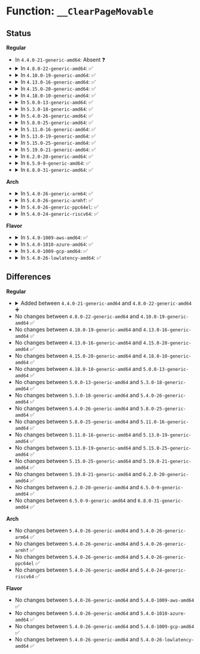 # Function: <code>__ClearPageMovable</code>

## Status
<b>Regular</b>
<ul>
<li>
In <code>4.4.0-21-generic-amd64</code>: Absent ❓
</li>
<li>
<details>
<summary>In <code>4.8.0-22-generic-amd64</code>: ✅</summary>

```c
void __ClearPageMovable(struct page * page)
```

```json
{
  "name": "__ClearPageMovable",
  "collision_type": "Unique Global",
  "inline_type": "No",
  "funcs": [
    {
      "addr": 18446744071580737008,
      "name": "__ClearPageMovable",
      "external": true,
      "loc": "mm/compaction.c:122",
      "file": "mm/compaction.c",
      "inline": "seen, unknown",
      "caller_inline": [],
      "caller_func": [
        "mm/zsmalloc.c:reset_page",
        "mm/balloon_compaction.c:balloon_page_dequeue",
        "drivers/virtio/virtio_balloon.c:virtballoon_migratepage"
      ]
    }
  ],
  "symbols": [
    {
      "addr": 18446744071580737008,
      "name": "__ClearPageMovable",
      "section": ".text",
      "bind": "STB_GLOBAL",
      "size": 16
    }
  ]
}
```
</details>
</li>
<li>
<details>
<summary>In <code>4.10.0-19-generic-amd64</code>: ✅</summary>

```c
void __ClearPageMovable(struct page * page)
```

```json
{
  "name": "__ClearPageMovable",
  "collision_type": "Unique Global",
  "inline_type": "No",
  "funcs": [
    {
      "addr": 18446744071580802864,
      "name": "__ClearPageMovable",
      "external": true,
      "loc": "mm/compaction.c:122",
      "file": "mm/compaction.c",
      "inline": "seen, unknown",
      "caller_inline": [],
      "caller_func": [
        "mm/zsmalloc.c:reset_page",
        "mm/balloon_compaction.c:balloon_page_dequeue",
        "drivers/virtio/virtio_balloon.c:virtballoon_migratepage"
      ]
    }
  ],
  "symbols": [
    {
      "addr": 18446744071580802864,
      "name": "__ClearPageMovable",
      "section": ".text",
      "bind": "STB_GLOBAL",
      "size": 16
    }
  ]
}
```
</details>
</li>
<li>
<details>
<summary>In <code>4.13.0-16-generic-amd64</code>: ✅</summary>

```c
void __ClearPageMovable(struct page * page)
```

```json
{
  "name": "__ClearPageMovable",
  "collision_type": "Unique Global",
  "inline_type": "No",
  "funcs": [
    {
      "addr": 18446744071580843152,
      "name": "__ClearPageMovable",
      "external": true,
      "loc": "mm/compaction.c:118",
      "file": "mm/compaction.c",
      "inline": "seen, unknown",
      "caller_inline": [],
      "caller_func": [
        "mm/zsmalloc.c:reset_page",
        "mm/balloon_compaction.c:balloon_page_dequeue",
        "drivers/virtio/virtio_balloon.c:virtballoon_migratepage"
      ]
    }
  ],
  "symbols": [
    {
      "addr": 18446744071580843152,
      "name": "__ClearPageMovable",
      "section": ".text",
      "bind": "STB_GLOBAL",
      "size": 16
    }
  ]
}
```
</details>
</li>
<li>
<details>
<summary>In <code>4.15.0-20-generic-amd64</code>: ✅</summary>

```c
void __ClearPageMovable(struct page * page)
```

```json
{
  "name": "__ClearPageMovable",
  "collision_type": "Unique Global",
  "inline_type": "No",
  "funcs": [
    {
      "addr": 18446744071580934144,
      "name": "__ClearPageMovable",
      "external": true,
      "loc": "mm/compaction.c:119",
      "file": "mm/compaction.c",
      "inline": "seen, unknown",
      "caller_inline": [],
      "caller_func": [
        "mm/zsmalloc.c:reset_page",
        "mm/balloon_compaction.c:balloon_page_dequeue",
        "drivers/virtio/virtio_balloon.c:virtballoon_migratepage"
      ]
    }
  ],
  "symbols": [
    {
      "addr": 18446744071580934144,
      "name": "__ClearPageMovable",
      "section": ".text",
      "bind": "STB_GLOBAL",
      "size": 16
    }
  ]
}
```
</details>
</li>
<li>
<details>
<summary>In <code>4.18.0-10-generic-amd64</code>: ✅</summary>

```c
void __ClearPageMovable(struct page * page)
```

```json
{
  "name": "__ClearPageMovable",
  "collision_type": "Unique Global",
  "inline_type": "No",
  "funcs": [
    {
      "addr": 18446744071581070208,
      "name": "__ClearPageMovable",
      "external": true,
      "loc": "mm/compaction.c:119",
      "file": "mm/compaction.c",
      "inline": "seen, unknown",
      "caller_inline": [],
      "caller_func": [
        "mm/zsmalloc.c:reset_page",
        "mm/balloon_compaction.c:balloon_page_dequeue",
        "drivers/virtio/virtio_balloon.c:virtballoon_migratepage"
      ]
    }
  ],
  "symbols": [
    {
      "addr": 18446744071581070208,
      "name": "__ClearPageMovable",
      "section": ".text",
      "bind": "STB_GLOBAL",
      "size": 16
    }
  ]
}
```
</details>
</li>
<li>
<details>
<summary>In <code>5.0.0-13-generic-amd64</code>: ✅</summary>

```c
void __ClearPageMovable(struct page * page)
```

```json
{
  "name": "__ClearPageMovable",
  "collision_type": "Unique Global",
  "inline_type": "No",
  "funcs": [
    {
      "addr": 18446744071581148080,
      "name": "__ClearPageMovable",
      "external": true,
      "loc": "mm/compaction.c:120",
      "file": "mm/compaction.c",
      "inline": "seen, unknown",
      "caller_inline": [],
      "caller_func": [
        "mm/zsmalloc.c:reset_page",
        "mm/balloon_compaction.c:balloon_page_dequeue",
        "drivers/virtio/virtio_balloon.c:virtballoon_migratepage"
      ]
    }
  ],
  "symbols": [
    {
      "addr": 18446744071581148080,
      "name": "__ClearPageMovable",
      "section": ".text",
      "bind": "STB_GLOBAL",
      "size": 16
    }
  ]
}
```
</details>
</li>
<li>
<details>
<summary>In <code>5.3.0-18-generic-amd64</code>: ✅</summary>

```c
void __ClearPageMovable(struct page * page)
```

```json
{
  "name": "__ClearPageMovable",
  "collision_type": "Unique Global",
  "inline_type": "No",
  "funcs": [
    {
      "addr": 18446744071581214960,
      "name": "__ClearPageMovable",
      "external": true,
      "loc": "mm/compaction.c:120",
      "file": "mm/compaction.c",
      "inline": "seen, unknown",
      "caller_inline": [],
      "caller_func": [
        "mm/zsmalloc.c:reset_page",
        "mm/balloon_compaction.c:balloon_page_list_dequeue",
        "drivers/virtio/virtio_balloon.c:virtballoon_migratepage"
      ]
    }
  ],
  "symbols": [
    {
      "addr": 18446744071581214960,
      "name": "__ClearPageMovable",
      "section": ".text",
      "bind": "STB_GLOBAL",
      "size": 16
    }
  ]
}
```
</details>
</li>
<li>
<details>
<summary>In <code>5.4.0-26-generic-amd64</code>: ✅</summary>

```c
void __ClearPageMovable(struct page * page)
```

```json
{
  "name": "__ClearPageMovable",
  "collision_type": "Unique Global",
  "inline_type": "No",
  "funcs": [
    {
      "addr": 18446744071581273520,
      "name": "__ClearPageMovable",
      "external": true,
      "loc": "mm/compaction.c:120",
      "file": "mm/compaction.c",
      "inline": "seen, unknown",
      "caller_inline": [],
      "caller_func": [
        "mm/zsmalloc.c:reset_page",
        "mm/balloon_compaction.c:balloon_page_list_dequeue",
        "drivers/virtio/virtio_balloon.c:virtballoon_migratepage"
      ]
    }
  ],
  "symbols": [
    {
      "addr": 18446744071581273520,
      "name": "__ClearPageMovable",
      "section": ".text",
      "bind": "STB_GLOBAL",
      "size": 16
    }
  ]
}
```
</details>
</li>
<li>
<details>
<summary>In <code>5.8.0-25-generic-amd64</code>: ✅</summary>

```c
void __ClearPageMovable(struct page * page)
```

```json
{
  "name": "__ClearPageMovable",
  "collision_type": "Unique Global",
  "inline_type": "No",
  "funcs": [
    {
      "addr": 18446744071581463584,
      "name": "__ClearPageMovable",
      "external": true,
      "loc": "mm/compaction.c:120",
      "file": "mm/compaction.c",
      "inline": "seen, unknown",
      "caller_inline": [],
      "caller_func": [
        "mm/zsmalloc.c:reset_page",
        "mm/balloon_compaction.c:balloon_page_list_dequeue",
        "drivers/virtio/virtio_balloon.c:virtballoon_migratepage"
      ]
    }
  ],
  "symbols": [
    {
      "addr": 18446744071581463584,
      "name": "__ClearPageMovable",
      "section": ".text",
      "bind": "STB_GLOBAL",
      "size": 16
    }
  ]
}
```
</details>
</li>
<li>
<details>
<summary>In <code>5.11.0-16-generic-amd64</code>: ✅</summary>

```c
void __ClearPageMovable(struct page * page)
```

```json
{
  "name": "__ClearPageMovable",
  "collision_type": "Unique Global",
  "inline_type": "No",
  "funcs": [
    {
      "addr": 18446744071581504704,
      "name": "__ClearPageMovable",
      "external": true,
      "loc": "mm/compaction.c:138",
      "file": "mm/compaction.c",
      "inline": "seen, unknown",
      "caller_inline": [],
      "caller_func": [
        "mm/zsmalloc.c:reset_page",
        "mm/balloon_compaction.c:balloon_page_list_dequeue",
        "drivers/virtio/virtio_balloon.c:virtballoon_migratepage"
      ]
    }
  ],
  "symbols": [
    {
      "addr": 18446744071581504704,
      "name": "__ClearPageMovable",
      "section": ".text",
      "bind": "STB_GLOBAL",
      "size": 16
    }
  ]
}
```
</details>
</li>
<li>
<details>
<summary>In <code>5.13.0-19-generic-amd64</code>: ✅</summary>

```c
void __ClearPageMovable(struct page * page)
```

```json
{
  "name": "__ClearPageMovable",
  "collision_type": "Unique Global",
  "inline_type": "No",
  "funcs": [
    {
      "addr": 18446744071581526800,
      "name": "__ClearPageMovable",
      "external": true,
      "loc": "mm/compaction.c:138",
      "file": "mm/compaction.c",
      "inline": "seen, unknown",
      "caller_inline": [],
      "caller_func": [
        "mm/zsmalloc.c:reset_page",
        "mm/balloon_compaction.c:balloon_page_list_dequeue",
        "drivers/virtio/virtio_balloon.c:virtballoon_migratepage"
      ]
    }
  ],
  "symbols": [
    {
      "addr": 18446744071581526800,
      "name": "__ClearPageMovable",
      "section": ".text",
      "bind": "STB_GLOBAL",
      "size": 16
    }
  ]
}
```
</details>
</li>
<li>
<details>
<summary>In <code>5.15.0-25-generic-amd64</code>: ✅</summary>

```c
void __ClearPageMovable(struct page * page)
```

```json
{
  "name": "__ClearPageMovable",
  "collision_type": "Unique Global",
  "inline_type": "No",
  "funcs": [
    {
      "addr": 18446744071581788752,
      "name": "__ClearPageMovable",
      "external": true,
      "loc": "mm/compaction.c:138",
      "file": "mm/compaction.c",
      "inline": "seen, unknown",
      "caller_inline": [],
      "caller_func": [
        "mm/zsmalloc.c:reset_page",
        "mm/balloon_compaction.c:balloon_page_list_dequeue",
        "drivers/virtio/virtio_balloon.c:virtballoon_migratepage"
      ]
    }
  ],
  "symbols": [
    {
      "addr": 18446744071581788752,
      "name": "__ClearPageMovable",
      "section": ".text",
      "bind": "STB_GLOBAL",
      "size": 16
    }
  ]
}
```
</details>
</li>
<li>
<details>
<summary>In <code>5.19.0-21-generic-amd64</code>: ✅</summary>

```c
void __ClearPageMovable(struct page * page)
```

```json
{
  "name": "__ClearPageMovable",
  "collision_type": "Unique Global",
  "inline_type": "No",
  "funcs": [
    {
      "addr": 18446744071582174080,
      "name": "__ClearPageMovable",
      "external": true,
      "loc": "mm/compaction.c:138",
      "file": "mm/compaction.c",
      "inline": "seen, unknown",
      "caller_inline": [],
      "caller_func": [
        "mm/zsmalloc.c:zs_page_migrate",
        "mm/zsmalloc.c:__free_zspage",
        "mm/balloon_compaction.c:balloon_page_list_dequeue",
        "drivers/virtio/virtio_balloon.c:virtballoon_migratepage"
      ]
    }
  ],
  "symbols": [
    {
      "addr": 18446744071582174080,
      "name": "__ClearPageMovable",
      "section": ".text",
      "bind": "STB_GLOBAL",
      "size": 22
    }
  ]
}
```
</details>
</li>
<li>
<details>
<summary>In <code>6.2.0-20-generic-amd64</code>: ✅</summary>

```c
void __ClearPageMovable(struct page * page)
```

```json
{
  "name": "__ClearPageMovable",
  "collision_type": "Unique Global",
  "inline_type": "No",
  "funcs": [
    {
      "addr": 18446744071582658896,
      "name": "__ClearPageMovable",
      "external": true,
      "loc": "mm/compaction.c:135",
      "file": "mm/compaction.c",
      "inline": "seen, unknown",
      "caller_inline": [],
      "caller_func": [
        "mm/zsmalloc.c:zs_page_migrate",
        "mm/zsmalloc.c:__free_zspage",
        "mm/balloon_compaction.c:balloon_page_list_dequeue",
        "drivers/virtio/virtio_balloon.c:virtballoon_migratepage"
      ]
    }
  ],
  "symbols": [
    {
      "addr": 18446744071582658896,
      "name": "__ClearPageMovable",
      "section": ".text",
      "bind": "STB_GLOBAL",
      "size": 25
    }
  ]
}
```
</details>
</li>
<li>
<details>
<summary>In <code>6.5.0-9-generic-amd64</code>: ✅</summary>

```c
void __ClearPageMovable(struct page * page)
```

```json
{
  "name": "__ClearPageMovable",
  "collision_type": "Unique Global",
  "inline_type": "No",
  "funcs": [
    {
      "addr": 18446744071582869248,
      "name": "__ClearPageMovable",
      "external": true,
      "loc": "mm/compaction.c:134",
      "file": "mm/compaction.c",
      "inline": "seen, unknown",
      "caller_inline": [],
      "caller_func": [
        "mm/zsmalloc.c:zs_page_migrate",
        "mm/zsmalloc.c:__free_zspage",
        "mm/balloon_compaction.c:balloon_page_list_dequeue",
        "drivers/virtio/virtio_balloon.c:virtballoon_migratepage"
      ]
    }
  ],
  "symbols": [
    {
      "addr": 18446744071582869248,
      "name": "__ClearPageMovable",
      "section": ".text",
      "bind": "STB_GLOBAL",
      "size": 25
    }
  ]
}
```
</details>
</li>
<li>
<details>
<summary>In <code>6.8.0-31-generic-amd64</code>: ✅</summary>

```c
void __ClearPageMovable(struct page * page)
```

```json
{
  "name": "__ClearPageMovable",
  "collision_type": "Unique Global",
  "inline_type": "No",
  "funcs": [
    {
      "addr": 18446744071583040464,
      "name": "__ClearPageMovable",
      "external": true,
      "loc": "mm/compaction.c:134",
      "file": "mm/compaction.c",
      "inline": "seen, unknown",
      "caller_inline": [],
      "caller_func": [
        "mm/zsmalloc.c:zs_page_migrate",
        "mm/zsmalloc.c:__free_zspage",
        "mm/balloon_compaction.c:balloon_page_list_dequeue",
        "drivers/virtio/virtio_balloon.c:virtballoon_migratepage"
      ]
    }
  ],
  "symbols": [
    {
      "addr": 18446744071583040464,
      "name": "__ClearPageMovable",
      "section": ".text",
      "bind": "STB_GLOBAL",
      "size": 25
    }
  ]
}
```
</details>
</li>
</ul>
<b>Arch</b>
<ul>
<li>
<details>
<summary>In <code>5.4.0-26-generic-arm64</code>: ✅</summary>

```c
void __ClearPageMovable(struct page * page)
```

```json
{
  "name": "__ClearPageMovable",
  "collision_type": "Unique Global",
  "inline_type": "No",
  "funcs": [
    {
      "addr": 18446603336492679072,
      "name": "__ClearPageMovable",
      "external": true,
      "loc": "mm/compaction.c:120",
      "file": "mm/compaction.c",
      "inline": "seen, unknown",
      "caller_inline": [],
      "caller_func": [
        "mm/zsmalloc.c:reset_page",
        "mm/balloon_compaction.c:balloon_page_list_dequeue",
        "drivers/virtio/virtio_balloon.c:virtballoon_migratepage"
      ]
    }
  ],
  "symbols": [
    {
      "addr": 18446603336492679072,
      "name": "__ClearPageMovable",
      "section": ".text",
      "bind": "STB_GLOBAL",
      "size": 48
    }
  ]
}
```
</details>
</li>
<li>
<details>
<summary>In <code>5.4.0-26-generic-armhf</code>: ✅</summary>

```c
void __ClearPageMovable(struct page * page)
```

```json
{
  "name": "__ClearPageMovable",
  "collision_type": "Unique Global",
  "inline_type": "No",
  "funcs": [
    {
      "addr": 3226517368,
      "name": "__ClearPageMovable",
      "external": true,
      "loc": "mm/compaction.c:120",
      "file": "mm/compaction.c",
      "inline": "seen, unknown",
      "caller_inline": [],
      "caller_func": [
        "mm/zsmalloc.c:reset_page",
        "mm/balloon_compaction.c:balloon_page_list_dequeue",
        "drivers/virtio/virtio_balloon.c:virtballoon_migratepage"
      ]
    }
  ],
  "symbols": [
    {
      "addr": 3226517368,
      "name": "__ClearPageMovable",
      "section": ".text",
      "bind": "STB_GLOBAL",
      "size": 36
    }
  ]
}
```
</details>
</li>
<li>
<details>
<summary>In <code>5.4.0-26-generic-ppc64el</code>: ✅</summary>

```c
void __ClearPageMovable(struct page * page)
```

```json
{
  "name": "__ClearPageMovable",
  "collision_type": "Unique Global",
  "inline_type": "No",
  "funcs": [
    {
      "addr": 13835058055286005472,
      "name": "__ClearPageMovable",
      "external": true,
      "loc": "mm/compaction.c:120",
      "file": "mm/compaction.c",
      "inline": "seen, unknown",
      "caller_inline": [],
      "caller_func": [
        "mm/zsmalloc.c:reset_page",
        "mm/balloon_compaction.c:balloon_page_list_dequeue",
        "drivers/virtio/virtio_balloon.c:virtballoon_migratepage"
      ]
    }
  ],
  "symbols": [
    {
      "addr": 13835058055286005472,
      "name": "__ClearPageMovable",
      "section": ".text",
      "bind": "STB_GLOBAL",
      "size": 24
    }
  ]
}
```
</details>
</li>
<li>
<details>
<summary>In <code>5.4.0-24-generic-riscv64</code>: ✅</summary>

```c
void __ClearPageMovable(struct page * page)
```

```json
{
  "name": "__ClearPageMovable",
  "collision_type": "Unique Global",
  "inline_type": "No",
  "funcs": [
    {
      "addr": 18446743936272685470,
      "name": "__ClearPageMovable",
      "external": true,
      "loc": "mm/compaction.c:120",
      "file": "mm/compaction.c",
      "inline": "seen, unknown",
      "caller_inline": [],
      "caller_func": [
        "mm/zsmalloc.c:zs_page_migrate",
        "mm/zsmalloc.c:__free_zspage",
        "mm/balloon_compaction.c:balloon_page_list_dequeue",
        "drivers/virtio/virtio_balloon.c:virtballoon_migratepage"
      ]
    }
  ],
  "symbols": [
    {
      "addr": 18446743936272685470,
      "name": "__ClearPageMovable",
      "section": ".text",
      "bind": "STB_GLOBAL",
      "size": 38
    }
  ]
}
```
</details>
</li>
</ul>
<b>Flavor</b>
<ul>
<li>
<details>
<summary>In <code>5.4.0-1009-aws-amd64</code>: ✅</summary>

```c
void __ClearPageMovable(struct page * page)
```

```json
{
  "name": "__ClearPageMovable",
  "collision_type": "Unique Global",
  "inline_type": "No",
  "funcs": [
    {
      "addr": 18446744071581242368,
      "name": "__ClearPageMovable",
      "external": true,
      "loc": "mm/compaction.c:120",
      "file": "mm/compaction.c",
      "inline": "seen, unknown",
      "caller_inline": [],
      "caller_func": [
        "mm/zsmalloc.c:reset_page",
        "mm/balloon_compaction.c:balloon_page_list_dequeue",
        "drivers/virtio/virtio_balloon.c:virtballoon_migratepage"
      ]
    }
  ],
  "symbols": [
    {
      "addr": 18446744071581242368,
      "name": "__ClearPageMovable",
      "section": ".text",
      "bind": "STB_GLOBAL",
      "size": 16
    }
  ]
}
```
</details>
</li>
<li>
<details>
<summary>In <code>5.4.0-1010-azure-amd64</code>: ✅</summary>

```c
void __ClearPageMovable(struct page * page)
```

```json
{
  "name": "__ClearPageMovable",
  "collision_type": "Unique Global",
  "inline_type": "No",
  "funcs": [
    {
      "addr": 18446744071581189040,
      "name": "__ClearPageMovable",
      "external": true,
      "loc": "mm/compaction.c:120",
      "file": "mm/compaction.c",
      "inline": "seen, unknown",
      "caller_inline": [],
      "caller_func": [
        "mm/zsmalloc.c:reset_page",
        "mm/balloon_compaction.c:balloon_page_list_dequeue",
        "drivers/virtio/virtio_balloon.c:virtballoon_migratepage"
      ]
    }
  ],
  "symbols": [
    {
      "addr": 18446744071581189040,
      "name": "__ClearPageMovable",
      "section": ".text",
      "bind": "STB_GLOBAL",
      "size": 16
    }
  ]
}
```
</details>
</li>
<li>
<details>
<summary>In <code>5.4.0-1009-gcp-amd64</code>: ✅</summary>

```c
void __ClearPageMovable(struct page * page)
```

```json
{
  "name": "__ClearPageMovable",
  "collision_type": "Unique Global",
  "inline_type": "No",
  "funcs": [
    {
      "addr": 18446744071581233568,
      "name": "__ClearPageMovable",
      "external": true,
      "loc": "mm/compaction.c:120",
      "file": "mm/compaction.c",
      "inline": "seen, unknown",
      "caller_inline": [],
      "caller_func": [
        "mm/zsmalloc.c:reset_page",
        "mm/balloon_compaction.c:balloon_page_list_dequeue",
        "drivers/virtio/virtio_balloon.c:virtballoon_migratepage"
      ]
    }
  ],
  "symbols": [
    {
      "addr": 18446744071581233568,
      "name": "__ClearPageMovable",
      "section": ".text",
      "bind": "STB_GLOBAL",
      "size": 16
    }
  ]
}
```
</details>
</li>
<li>
<details>
<summary>In <code>5.4.0-26-lowlatency-amd64</code>: ✅</summary>

```c
void __ClearPageMovable(struct page * page)
```

```json
{
  "name": "__ClearPageMovable",
  "collision_type": "Unique Global",
  "inline_type": "No",
  "funcs": [
    {
      "addr": 18446744071581297104,
      "name": "__ClearPageMovable",
      "external": true,
      "loc": "mm/compaction.c:120",
      "file": "mm/compaction.c",
      "inline": "seen, unknown",
      "caller_inline": [],
      "caller_func": [
        "mm/zsmalloc.c:reset_page",
        "mm/balloon_compaction.c:balloon_page_list_dequeue",
        "drivers/virtio/virtio_balloon.c:virtballoon_migratepage"
      ]
    }
  ],
  "symbols": [
    {
      "addr": 18446744071581297104,
      "name": "__ClearPageMovable",
      "section": ".text",
      "bind": "STB_GLOBAL",
      "size": 16
    }
  ]
}
```
</details>
</li>
</ul>

## Differences
<b>Regular</b>
<ul>
<li>
<details>
<summary>Added between <code>4.4.0-21-generic-amd64</code> and <code>4.8.0-22-generic-amd64</code> ➕</summary>

```c
void __ClearPageMovable(struct page * page)
```
</details>
</li>
<li>
No changes between <code>4.8.0-22-generic-amd64</code> and <code>4.10.0-19-generic-amd64</code> ✅
</li>
<li>
No changes between <code>4.10.0-19-generic-amd64</code> and <code>4.13.0-16-generic-amd64</code> ✅
</li>
<li>
No changes between <code>4.13.0-16-generic-amd64</code> and <code>4.15.0-20-generic-amd64</code> ✅
</li>
<li>
No changes between <code>4.15.0-20-generic-amd64</code> and <code>4.18.0-10-generic-amd64</code> ✅
</li>
<li>
No changes between <code>4.18.0-10-generic-amd64</code> and <code>5.0.0-13-generic-amd64</code> ✅
</li>
<li>
No changes between <code>5.0.0-13-generic-amd64</code> and <code>5.3.0-18-generic-amd64</code> ✅
</li>
<li>
No changes between <code>5.3.0-18-generic-amd64</code> and <code>5.4.0-26-generic-amd64</code> ✅
</li>
<li>
No changes between <code>5.4.0-26-generic-amd64</code> and <code>5.8.0-25-generic-amd64</code> ✅
</li>
<li>
No changes between <code>5.8.0-25-generic-amd64</code> and <code>5.11.0-16-generic-amd64</code> ✅
</li>
<li>
No changes between <code>5.11.0-16-generic-amd64</code> and <code>5.13.0-19-generic-amd64</code> ✅
</li>
<li>
No changes between <code>5.13.0-19-generic-amd64</code> and <code>5.15.0-25-generic-amd64</code> ✅
</li>
<li>
No changes between <code>5.15.0-25-generic-amd64</code> and <code>5.19.0-21-generic-amd64</code> ✅
</li>
<li>
No changes between <code>5.19.0-21-generic-amd64</code> and <code>6.2.0-20-generic-amd64</code> ✅
</li>
<li>
No changes between <code>6.2.0-20-generic-amd64</code> and <code>6.5.0-9-generic-amd64</code> ✅
</li>
<li>
No changes between <code>6.5.0-9-generic-amd64</code> and <code>6.8.0-31-generic-amd64</code> ✅
</li>
</ul>
<b>Arch</b>
<ul>
<li>
No changes between <code>5.4.0-26-generic-amd64</code> and <code>5.4.0-26-generic-arm64</code> ✅
</li>
<li>
No changes between <code>5.4.0-26-generic-amd64</code> and <code>5.4.0-26-generic-armhf</code> ✅
</li>
<li>
No changes between <code>5.4.0-26-generic-amd64</code> and <code>5.4.0-26-generic-ppc64el</code> ✅
</li>
<li>
No changes between <code>5.4.0-26-generic-amd64</code> and <code>5.4.0-24-generic-riscv64</code> ✅
</li>
</ul>
<b>Flavor</b>
<ul>
<li>
No changes between <code>5.4.0-26-generic-amd64</code> and <code>5.4.0-1009-aws-amd64</code> ✅
</li>
<li>
No changes between <code>5.4.0-26-generic-amd64</code> and <code>5.4.0-1010-azure-amd64</code> ✅
</li>
<li>
No changes between <code>5.4.0-26-generic-amd64</code> and <code>5.4.0-1009-gcp-amd64</code> ✅
</li>
<li>
No changes between <code>5.4.0-26-generic-amd64</code> and <code>5.4.0-26-lowlatency-amd64</code> ✅
</li>
</ul>

